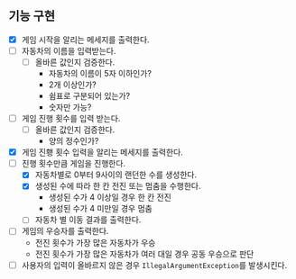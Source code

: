 ## 기능 구현

- [x] 게임 시작을 알리는 메세지를 출력한다.
- [ ] 자동차의 이름을 입력받는다.
    - [ ] 올바른 값인지 검증한다.
        - 자동차의 이름이 5자 이하인가?
        - 2개 이상인가?
        - 쉼표로 구분되어 있는가?
        - 숫자만 가능?
- [ ] 게임 진행 횟수를 입력 받는다.
    - [ ] 올바른 값인지 검증한다.
        - 양의 정수인가?
- [x] 게임 진횅 횟수 입력을 알리는 메세지를 출력한다.
- [ ] 진행 횟수만큼 게임을 진행한다.
    - [x] 자동차별로 0부터 9사이의 랜던한 수를 생성한다.
    - [x] 생성된 수에 따라 한 칸 전진 또는 멈춤을 수행한다.
        - 생성된 수가 4 이상일 경우 한 칸 전진
        - 생성된 수가 4 미만일 경우 멈춤
    - [ ] 자동차 별 이동 결과를 출력한다.
- [ ] 게임의 우승자를 출력한다.
    - 전진 횟수가 가장 많은 자동차가 우승
    - 전진 횟수가 가장 많은 자동차가 여러 대일 경우 공동 우승으로 판단
- [ ] 사용자의 입력이 올바르지 않은 경우 `IllegalArgumentException`를 발생시킨다.